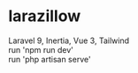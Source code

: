 # larazillow
Laravel 9, Inertia, Vue 3, Tailwind
<br>
run 'npm run dev'
<br>
run 'php artisan serve'
